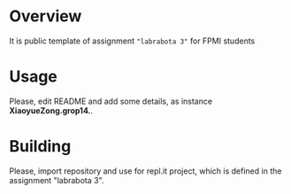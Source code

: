 # Overview

It is public template of assignment `"labrabota 3"` for FPMI students

# Usage

Please, edit README and add some details, as instance **XiaoyueZong.grop14.**.

# Building

Please, import repository and use for repl.it project, which is defined in the assignment "labrabota 3".
